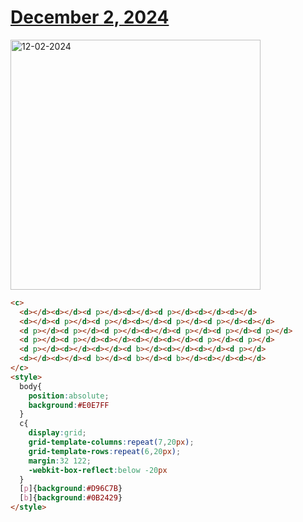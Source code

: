 # [December 2, 2024](https://cssbattle.dev/play/MCSE5DRbV6qkXf3F09Ja)

<img src="https://firebasestorage.googleapis.com/v0/b/cssbattleapp.appspot.com/o/user%2Fe6YbeBahWNPT7VpE2rE2p85byxa2%2Ftargets%2Ftarget_5LqG9rf@2x.png?alt=media" width="400" alt="12-02-2024" />

```html
<c>
  <d></d><d></d><d p></d><d></d><d p></d><d></d><d></d>
  <d></d><d p></d><d p></d><d></d><d p></d><d p></d><d></d>
  <d p></d><d p></d><d p></d><d></d><d p></d><d p></d><d p></d>
  <d p></d><d p></d><d></d><d></d><d></d><d p></d><d p></d>
  <d p></d><d></d><d></d><d b></d><d></d><d></d><d p></d>
  <d></d><d></d><d b></d><d b></d><d b></d><d></d><d></d>
</c>
<style>
  body{
    position:absolute;
    background:#E0E7FF
  }
  c{
    display:grid;
    grid-template-columns:repeat(7,20px);
    grid-template-rows:repeat(6,20px);
    margin:32 122;
    -webkit-box-reflect:below -20px
  }
  [p]{background:#D96C7B}
  [b]{background:#0B2429}
</style>
```

